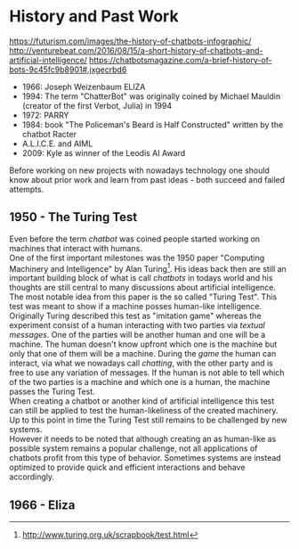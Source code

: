 History and Past Work
=====================

https://futurism.com/images/the-history-of-chatbots-infographic/
http://venturebeat.com/2016/08/15/a-short-history-of-chatbots-and-artificial-intelligence/
https://chatbotsmagazine.com/a-brief-history-of-bots-9c45fc9b8901#.jxgecrbd6


-	1966: Joseph Weizenbaum ELIZA
-	1994: The term "ChatterBot" was originally coined by Michael Mauldin (creator of the first Verbot, Julia) in 1994
-	1972: PARRY
-	1984: book "The Policeman's Beard is Half Constructed" written by the chatbot Racter
-	A.L.I.C.E. and AIML
-	2009: Kyle as winner of the Leodis AI Award

Before working on new projects with nowadays technology one should know about prior work and learn from past ideas - both succeed and failed attempts.


## 1950 - The Turing Test

Even before the term *chatbot* was coined people started working on machines that interact with humans.
<br>
One of the first important milestones was the 1950 paper "Computing Machinery and Intelligence" by Alan Turing[^1].
His ideas back then are still an important building block of what is call *chatbots* in todays world and his thoughts are still central to many discussions about artificial intelligence.
<br>
The most notable idea from this paper is the so called "Turing Test".
This test was meant to show if a machine posses human-like intelligence.
<br>
Originally Turing described this test as "imitation game" whereas the experiment consist of a human interacting with two parties via *textual messages*.
One of the parties will be another human and one will be a machine.
The human doesn't know upfront which one is the machine but only that one of them will be a machine.
During the *game* the human can interact, via what we nowadays call *chatting*, with the other party and is free to use any variation of messages.
If the human is not able to tell which of the two parties is a machine and which one is a human, the machine passes the Turing Test.
<br>
When creating a chatbot or another kind of artificial intelligence this test can still be applied to test the human-likeliness of the created machinery.
Up to this point in time the Turing Test still remains to be challenged by new systems.
<br>
However it needs to be noted that although creating an as human-like as possible system remains a popular challenge,
not all applications of chatbots profit from this type of behavior.
Sometimes systems are instead optimized to provide quick and efficient interactions and behave accordingly.


## 1966 - Eliza



[^1]: http://www.turing.org.uk/scrapbook/test.html

